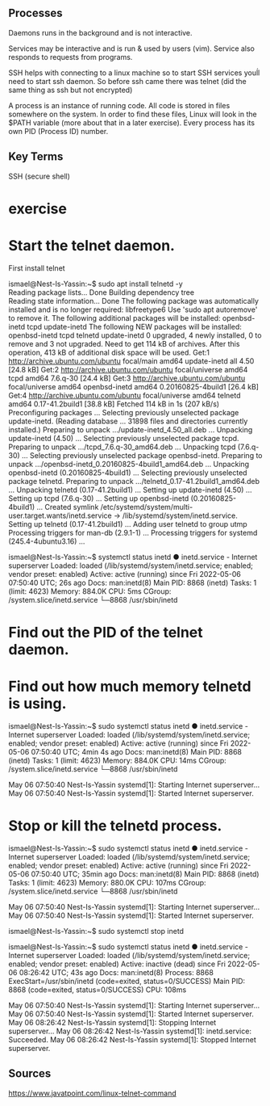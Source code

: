 ## Processes
Daemons  runs in the background and is not interactive.

Services may be interactive and  is run & used by users (vim).
Service also responds to requests from programs.

SSH helps with connecting to a linux machine so to start SSH services youĺl need to start ssh daemon. So before ssh came there was telnet (did the same thing as ssh but not encrypted)

A process is an instance of running code. All code is stored in files somewhere on the system. In order to find these files, Linux will look in the $PATH variable (more about that in a later exercise). Every process has its own PID (Process ID) number.


##  Key Terms
SSH (secure shell)
# exercise

# Start the telnet daemon.

First install telnet

ismael@Nest-Is-Yassin:~$ sudo apt install telnetd -y  
Reading package lists... Done
Building dependency tree       
Reading state information... Done
The following package was automatically installed and is no longer required:
  libfreetype6
Use 'sudo apt autoremove' to remove it.
The following additional packages will be installed:
  openbsd-inetd tcpd update-inetd
The following NEW packages will be installed:
  openbsd-inetd tcpd telnetd update-inetd
0 upgraded, 4 newly installed, 0 to remove and 3 not upgraded.
Need to get 114 kB of archives.
After this operation, 413 kB of additional disk space will be used.
Get:1 http://archive.ubuntu.com/ubuntu focal/main amd64 update-inetd all 4.50 [24.8 kB]
Get:2 http://archive.ubuntu.com/ubuntu focal/universe amd64 tcpd amd64 7.6.q-30 [24.4 kB]
Get:3 http://archive.ubuntu.com/ubuntu focal/universe amd64 openbsd-inetd amd64 0.20160825-4build1 [26.4 kB]
Get:4 http://archive.ubuntu.com/ubuntu focal/universe amd64 telnetd amd64 0.17-41.2build1 [38.8 kB]
Fetched 114 kB in 1s (207 kB/s)
Preconfiguring packages ...
Selecting previously unselected package update-inetd.
(Reading database ... 31898 files and directories currently installed.)
Preparing to unpack .../update-inetd_4.50_all.deb ...
Unpacking update-inetd (4.50) ...
Selecting previously unselected package tcpd.
Preparing to unpack .../tcpd_7.6.q-30_amd64.deb ...
Unpacking tcpd (7.6.q-30) ...
Selecting previously unselected package openbsd-inetd.
Preparing to unpack .../openbsd-inetd_0.20160825-4build1_amd64.deb ...
Unpacking openbsd-inetd (0.20160825-4build1) ...
Selecting previously unselected package telnetd.
Preparing to unpack .../telnetd_0.17-41.2build1_amd64.deb ...
Unpacking telnetd (0.17-41.2build1) ...
Setting up update-inetd (4.50) ...
Setting up tcpd (7.6.q-30) ...
Setting up openbsd-inetd (0.20160825-4build1) ...
Created symlink /etc/systemd/system/multi-user.target.wants/inetd.service → /lib/systemd/system/inetd.service.
Setting up telnetd (0.17-41.2build1) ...
Adding user telnetd to group utmp
Processing triggers for man-db (2.9.1-1) ...
Processing triggers for systemd (245.4-4ubuntu3.16) ...

ismael@Nest-Is-Yassin:~$ systemctl status inetd
● inetd.service - Internet superserver
     Loaded: loaded (/lib/systemd/system/inetd.service; enabled; vendor preset: enabled)
     Active: active (running) since Fri 2022-05-06 07:50:40 UTC; 26s ago
       Docs: man:inetd(8)
   Main PID: 8868 (inetd)
      Tasks: 1 (limit: 4623)
     Memory: 884.0K
        CPU: 5ms
     CGroup: /system.slice/inetd.service
             └─8868 /usr/sbin/inetd
             
# Find out the PID of the telnet daemon.
# Find out how much memory telnetd is using.

ismael@Nest-Is-Yassin:~$ sudo systemctl status inetd
● inetd.service - Internet superserver
     Loaded: loaded (/lib/systemd/system/inetd.service; enabled; vendor preset: enabled)
     Active: active (running) since Fri 2022-05-06 07:50:40 UTC; 4min 4s ago
       Docs: man:inetd(8)
   Main PID: 8868 (inetd)
      Tasks: 1 (limit: 4623)
     Memory: 884.0K
        CPU: 14ms
     CGroup: /system.slice/inetd.service
             └─8868 /usr/sbin/inetd

May 06 07:50:40 Nest-Is-Yassin systemd[1]: Starting Internet superserver...
May 06 07:50:40 Nest-Is-Yassin systemd[1]: Started Internet superserver.             



# Stop or kill the telnetd process.

ismael@Nest-Is-Yassin:~$ sudo systemctl status inetd
● inetd.service - Internet superserver
     Loaded: loaded (/lib/systemd/system/inetd.service; enabled; vendor preset: enabled)
     Active: active (running) since Fri 2022-05-06 07:50:40 UTC; 35min ago
       Docs: man:inetd(8)
   Main PID: 8868 (inetd)
      Tasks: 1 (limit: 4623)
     Memory: 880.0K
        CPU: 107ms
     CGroup: /system.slice/inetd.service
             └─8868 /usr/sbin/inetd

May 06 07:50:40 Nest-Is-Yassin systemd[1]: Starting Internet superserver...
May 06 07:50:40 Nest-Is-Yassin systemd[1]: Started Internet superserver.

ismael@Nest-Is-Yassin:~$ sudo systemctl stop inetd


ismael@Nest-Is-Yassin:~$ sudo systemctl status inetd
● inetd.service - Internet superserver
     Loaded: loaded (/lib/systemd/system/inetd.service; enabled; vendor preset: enabled)
     Active: inactive (dead) since Fri 2022-05-06 08:26:42 UTC; 43s ago
       Docs: man:inetd(8)
    Process: 8868 ExecStart=/usr/sbin/inetd (code=exited, status=0/SUCCESS)
   Main PID: 8868 (code=exited, status=0/SUCCESS)
        CPU: 108ms

May 06 07:50:40 Nest-Is-Yassin systemd[1]: Starting Internet superserver...
May 06 07:50:40 Nest-Is-Yassin systemd[1]: Started Internet superserver.
May 06 08:26:42 Nest-Is-Yassin systemd[1]: Stopping Internet superserver...
May 06 08:26:42 Nest-Is-Yassin systemd[1]: inetd.service: Succeeded.
May 06 08:26:42 Nest-Is-Yassin systemd[1]: Stopped Internet superserver.

## Sources
https://www.javatpoint.com/linux-telnet-command
